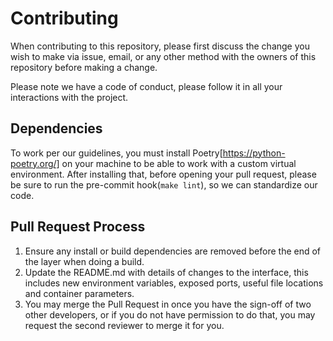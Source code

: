 # Contributing

When contributing to this repository, please first discuss the change you wish to make via issue,
email, or any other method with the owners of this repository before making a change.

Please note we have a code of conduct, please follow it in all your interactions with the project.

## Dependencies

To work per our guidelines, you must install Poetry[https://python-poetry.org/] on your machine to be able to work with a custom virtual environment.
After installing that, before opening your pull request, please be sure to run the pre-commit hook(`make lint`), so we can standardize our code.

## Pull Request Process

1. Ensure any install or build dependencies are removed before the end of the layer when doing a
   build.
2. Update the README.md with details of changes to the interface, this includes new environment
   variables, exposed ports, useful file locations and container parameters.
3. You may merge the Pull Request in once you have the sign-off of two other developers, or if you
   do not have permission to do that, you may request the second reviewer to merge it for you.
